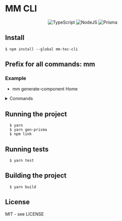# MM CLI

<div align="center"> 

  ![TypeScript](https://img.shields.io/badge/typescript-%23007ACC.svg?style=for-the-badge&logo=typescript&logoColor=white)
  ![NodeJS](https://img.shields.io/badge/node.js-6DA55F?style=for-the-badge&logo=node.js&logoColor=white)
  ![Prisma](https://img.shields.io/badge/Prisma-3982CE?style=for-the-badge&logo=Prisma&logoColor=white)
</div>

## Install


```shell
$ npm install --global mm-tec-cli
```

## Prefix for all commands: mm
### Example
- mm generate-component Home




<details> 
 <summary>Commands</summary>

 - version (v) ➜ Output the version number                                          
- whoami ➜ Show your credentials stored                                       
- update-me ➜ update your credentials                                            
- store-me ➜ Store your git credentials (default is your local git credentials) 
- git-config (config) ➜ Configures git credentials                                         
- git-clone  (clone) ➜ Clone a repository from your git                                   
- git-check (check) ➜ Print your current git credentials                                 
- generate-screen (gen-screen) ➜ Create a new file in src/screens                                   
- generate-page (gen-page) ➜ Create a new file in src/pages                                     
- generate-component (gen-comp) ➜ Create a new file in src/components                                
- default-configs (configs) ➜ Store default configs (example: --not-index by default)
</details>

## Running the project

```shell
  $ yarn
  $ yarn gen-prisma
  $ npm link
```

## Running tests

```shell
  $ yarn test
```

## Building the project
```shell
  $ yarn build
```

## License

MIT - see LICENSE
